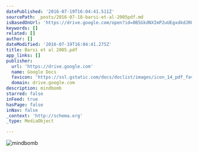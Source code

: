 ```yaml
---
datePublished: '2016-07-19T16:04:41.511Z'
sourcePath: _posts/2016-07-18-barsi-et-al-2005pdf.md
isBasedOnUrl: 'https://drive.google.com/open?id=0B5GkdNXImP2uUEgxdkdJRUl6czg'
keywords: []
related: []
author: []
dateModified: '2016-07-19T16:04:41.275Z'
title: Barsi et al 2005.pdf
app_links: []
publisher:
  url: 'https://drive.google.com'
  name: Google Docs
  favicon: 'https://ssl.gstatic.com/docs/doclist/images/icon_14_pdf_favicon.ico'
  domain: drive.google.com
description: mindbomb
starred: false
inFeed: true
hasPage: false
inNav: false
_context: 'http://schema.org'
_type: MediaObject

---
```

![mindbomb](https://the-grid-user-content.s3-us-west-2.amazonaws.com/f47edbec-80b9-4b46-89ab-e1f9c9f90be5.jpg)